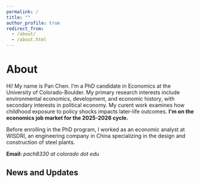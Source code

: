 ```yaml
---
permalink: /
title: ""
author_profile: true
redirect_from: 
  - /about/
  - /about.html
---
```


# About

Hi! My name is Pan Chen. I'm a PhD candidate in Economics at the University of Colorado-Boulder. My primary research interests include environmental economics, development, and economic history, with secondary interests in political economy. My curent work examines how childhood exposure to policy shocks impacts later-life outcomes. **I'm on the economics job market for the 2025-2026 cycle.**

Before enrolling in the PhD program, I worked as an economic analyst at WISDRI, an engineering company in China specializing in the design and construction of steel plants.

[//]: # "I enjoy playing basketball and can be found on the court every Friday night throughout the semester."

**Email:** *pach8330 at colorado dot edu*

## News and Updates

